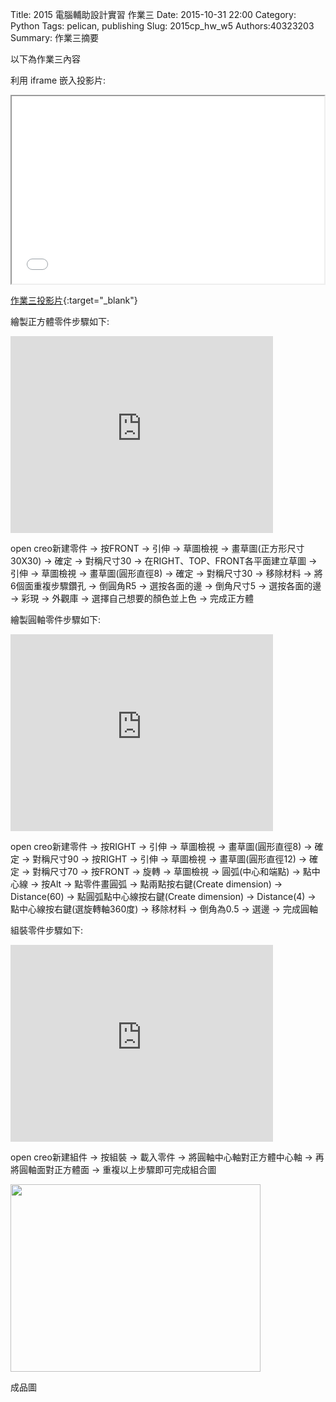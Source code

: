 Title: 2015 電腦輔助設計實習 作業三
Date: 2015-10-31 22:00
Category: Python
Tags: pelican, publishing
Slug: 2015cp_hw_w5
Authors:40323203
Summary: 作業三摘要

以下為作業三內容

利用 iframe 嵌入投影片:

<iframe src="simplest3.html" width="500" height="300"></iframe>

[作業三投影片](simplest3.html){:target="_blank"}

繪製正方體零件步驟如下:

<iframe width="420" height="315" src="https://www.youtube.com/embed/UgqN_Emoo2E" frameborder="0" allowfullscreen></iframe>

open creo新建零件 → 按FRONT → 引伸 → 草圖檢視 → 畫草圖(正方形尺寸30X30) → 確定 → 對稱尺寸30 
 → 在RIGHT、TOP、FRONT各平面建立草圖 → 引伸 → 草圖檢視
 → 畫草圖(圓形直徑8) → 確定 → 對稱尺寸30 → 移除材料 → 將6個面重複步驟鑽孔
 → 倒圓角R5 → 選按各面的邊 → 倒角尺寸5 → 選按各面的邊
 → 彩現 → 外觀庫 → 選擇自己想要的顏色並上色 → 完成正方體


繪製圓軸零件步驟如下:

<iframe width="420" height="315" src="https://www.youtube.com/embed/FWtV4kCGBeI" frameborder="0" allowfullscreen></iframe>

open creo新建零件 → 按RIGHT → 引伸 → 草圖檢視 → 畫草圖(圓形直徑8) → 確定 → 對稱尺寸90
 → 按RIGHT → 引伸 → 草圖檢視 → 畫草圖(圓形直徑12) → 確定 → 對稱尺寸70
 → 按FRONT → 旋轉 → 草圖檢視 → 圓弧(中心和端點) → 點中心線 → 按Alt → 點零件畫圓弧 → 點兩點按右鍵(Create dimension) → Distance(60)
 → 點圓弧點中心線按右鍵(Create dimension) → Distance(4) → 點中心線按右鍵(選旋轉軸360度) → 移除材料
 → 倒角為0.5 → 選邊 → 完成圓軸


組裝零件步驟如下:

<iframe width="420" height="315" src="https://www.youtube.com/embed/x60okPg5YZI" frameborder="0" allowfullscreen></iframe>

open creo新建組件 → 按組裝 → 載入零件 → 將圓軸中心軸對正方體中心軸 → 再將圓軸面對正方體面 → 重複以上步驟即可完成組合圖

<img src="https://copy.com/pn9bpLOOS9sTGPQi" width="400" height="300"></img>

成品圖